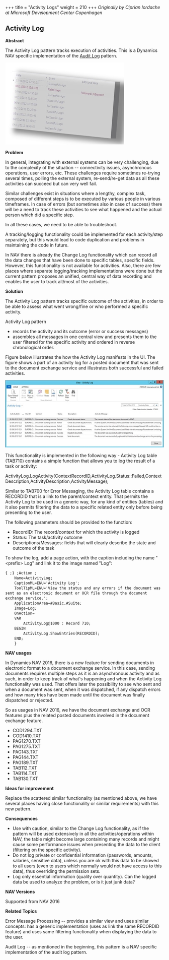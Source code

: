 +++
title = "Activity Logs"
weight = 210
+++
_Originally by Ciprian Iordache at Microsoft Development Center Copenhagen_

## Activity Log 

**Abstract**

The Activity Log pattern tracks execution of activities. This is a Dynamics NAV specific implementation of the [Audit Log][anchor0] pattern.

[![ ][image0]][anchor1]  

**Problem**

In general, integrating with external systems can be very challenging, due to the complexity of the situation -- connectivity issues, asynchronous operations, user errors, etc. These challenges require sometimes re-trying several times, polling the external system, re-send/re-get data as all these activities can succeed but can very well fail.

Similar challenges exist in situations where a lengthy, complex task, composed of different steps is to be executed by various people in various timeframes. In case of errors (but sometimes also in case of success) there will be a need to track these activities to see what happened and the actual person which did a specific step. 

In all these cases, we need to be able to troubleshoot.

A tracking/logging functionality could be implemented for each activity/step separately, but this would lead to code duplication and problems in maintaining the code in future.

In NAV there is already the Change Log functionality which can record all the data changes that have been done to specific tables, specific fields. However, this functionality is not available for activities. Also, there are few places where separate logging/tracking implementations were done but the current pattern proposes an unified, central way of data recording and enables the user to track all/most of the activities. 

**Solution**

The Activity Log pattern tracks specific outcome of the activities, in order to be able to assess what went wrong/fine or who performed a specific activity. 

Activity Log pattern

* records the activity and its outcome (error or success messages)
* assembles all messages in one central view and presents them to the user filtered for the specific activity and ordered in reverse chronological order.

Figure below illustrates the how the Activity Log manifests in the UI. The figure shows a part of an activity log for a posted document that was sent to the document exchange service and illustrates both successful and failed activities. 

[![ ][image1]][anchor2]  

This functionality is implemented in the following way - Activity Log table (TAB710) contains a simple function that allows you to log the result of a task or activity:

ActivityLog.LogActivity(ContextRecordID,ActivityLog.Status::Failed,ContextDescription,ActivityDescription,ActivityMessage);

Similar to TAB700 for Error Messaging, the Activity Log table contains a RECORDID that is a link to the parent/context entity. That permits the Activity Log to be used in a generic way, for any kind of entities (tables) and it also permits filtering the data to a specific related entity only before being presenting to the user.

The following parameters should be provided to the function:

* RecordID: The record/context for which the activity is logged
* Status: The task/activity outcome
* Descriptions/Messages: fields that will clearly describe the state and outcome of the task

To show the log, add a page action, with the caption including the name "<prefix\> Log" and link it to the image named "Log":

```AL
{ ;1 ;Action ;
    Name=ActivityLog;
    CaptionML=ENU='Activity Log';
    ToolTipML=ENU='View the status and any errors if the document was sent as an electronic document or OCR file through the document exchange service.';
    ApplicationArea=#Basic,#Suite;
    Image=Log;
    OnAction=
    VAR  
        ActivityLog@1000 : Record 710;   
    BEGIN
        ActivityLog.ShowEntries(RECORDID);
    END;
    }
```
    

**NAV usages**

In Dynamics NAV 2016, there is a new feature for sending documents in electronic format to a document exchange service. In this case, sending documents requires multiple steps as it is an asynchronous activity and as such, in order to keep track of what's happening and when the Activity Log functionality was used. That offers later the possibility to see who sent and when a document was sent, when it was dispatched, if any dispatch errors and how many tries have been made until the document was finally dispatched or rejected. 

So as usages in NAV 2016, we have the document exchange and OCR features plus the related posted documents involved in the document exchange feature.

* COD1294.TXT
* COD1410.TXT
* PAG1270.TXT
* PAG1275.TXT
* PAG143.TXT
* PAG144.TXT
* PAG189.TXT
* TAB112.TXT
* TAB114.TXT
* TAB130.TXT

**Ideas for improvement**

Replace the scattered similar functionality (as mentioned above, we have several places having close functionality or similar requirements) with this new pattern.

**Consequences**

* Use with caution, similar to the Change Log functionality, as if the pattern will be used extensively in all the activities/operations within NAV, the table might become large containing many records and might cause some performance issues when presenting the data to the client (filtering on the specific activity). 
* Do not log private or confidential information (passwords, amounts, salaries, sensitive data), unless you are ok with this data to be showed to all users (even to users which normally would not have access to this data), thus overriding the permission sets. 
* Log only essential information (quality over quantity). Can the logged data be used to analyze the problem, or is it just junk data?  

**NAV Versions**

Supported from NAV 2016

**Related Topics**

Error Message Processing -- provides a similar view and uses similar concepts: has a generic implementation (uses as link the same RECORDID feature) and uses same filtering functionality when displaying the data to the user. 

Audit Log -- as mentioned in the beginning, this pattern is a NAV specific implementation of the audit log pattern. 



[anchor0]: http://martinfowler.com/eaaDev/AuditLog.html
[anchor1]: Activity-Log.jpg
[anchor2]: Activity-Log-NAV.jpg


[image0]: Activity-Log.jpg
[image1]: Activity-Log-NAV.jpg
